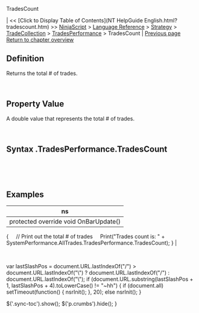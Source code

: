 ﻿










 


TradesCount







| &lt;&lt; [Click to Display Table of Contents](NT HelpGuide English.html?tradescount.htm) &gt;&gt;
 [NinjaScript](ninjascript.htm) &gt; [Language Reference](language_reference_wip.htm) &gt; [Strategy](strategy.htm) &gt; [TradeCollection](tradecollection.htm) &gt; [TradesPerformance](tradesperformance.htm) &gt;
TradesCount | [Previous page](totalslippage.htm)
[Return to chapter overview](tradesperformance.htm)










Definition
----------


Returns the total # of trades.


 


Property Value
--------------


A double value that represents the total # of trades.


 


Syntax
<tradecollection>.TradesPerformance.TradesCount
------------------------------------------------------


 


 


Examples
--------




| ns |
| --- |
| protected override void OnBarUpdate()
{
     // Print out the total # of trades
     Print("Trades count is: " + SystemPerformance.AllTrades.TradesPerformance.TradesCount);
} |



 





 
 var lastSlashPos = document.URL.lastIndexOf("/") &gt; document.URL.lastIndexOf("\\") ? document.URL.lastIndexOf("/") : document.URL.lastIndexOf("\\");
 if (document.URL.substring(lastSlashPos + 1, lastSlashPos + 4).toLowerCase() != "~hh") {
 if (document.all) setTimeout(function() {
 nsrInit();
 }, 20);
 else nsrInit();
 }
 
 
 $('.sync-toc').show();
 $('p.crumbs').hide();
 }
 
 
 



</tradecollection>